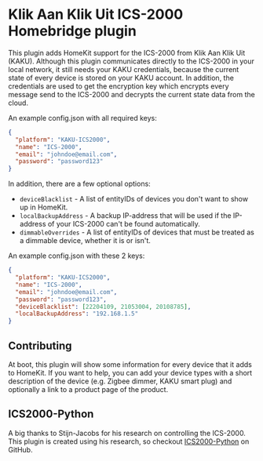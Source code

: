 # Klik Aan Klik Uit ICS-2000 Homebridge plugin

This plugin adds HomeKit support for the ICS-2000 from Klik Aan Klik Uit (KAKU). Although this plugin communicates
directly to the ICS-2000 in your local network, it still needs your KAKU credentials, because the current state of every
device is stored on your KAKU account. In addition, the credentials are used to get the encryption key which encrypts
every message send to the ICS-2000 and decrypts the current state data from the cloud.

An example config.json with all required keys:

```json
{
  "platform": "KAKU-ICS2000",
  "name": "ICS-2000",
  "email": "johndoe@email.com",
  "password": "password123"
}
```

In addition, there are a few optional options:
- `deviceBlacklist` - A list of entityIDs of devices you don't want to show up in HomeKit.
- `localBackupAddress` - A backup IP-address that will be used if the IP-address of your ICS-2000 can't be found automatically.
- `dimmableOverrides` - A list of entityIDs of devices that must be treated as a dimmable device, whether it is or isn't.

An example config.json with these 2 keys:

```json
{
  "platform": "KAKU-ICS2000",
  "name": "ICS-2000",
  "email": "johndoe@email.com",
  "password": "password123",
  "deviceBlacklist": [22204109, 21053004, 20108785],
  "localBackupAddress": "192.168.1.5"
}
```

## Contributing
At boot, this plugin will show some information for every device that it adds to HomeKit. If you want to help, 
you can add your device types with a short description of the device (e.g. Zigbee dimmer, KAKU smart plug) and optionally a link to 
a product page of the product.

## ICS2000-Python
A big thanks to Stijn-Jacobs for his research on controlling the ICS-2000. This plugin is created using his research, 
so checkout [ICS2000-Python](https://github.com/Stijn-Jacobs/ICS2000-Python) on GitHub.
